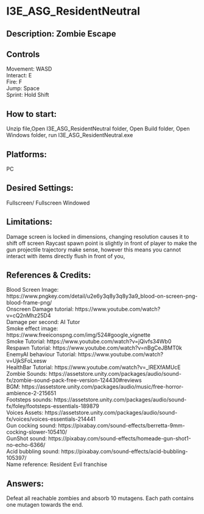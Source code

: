 # I3E_ASG_ResidentNeutral
## Description: Zombie Escape
## Controls
<p>Movement: WASD <br/>
Interact: E <br/>
Fire: F <br/>
Jump: Space <br/>
Sprint: Hold Shift<br/>
</p>

## How to start: 
<p>Unzip file,Open I3E_ASG_ResidentNeutral folder, Open Build folder, Open Windows folder, run I3E_ASG_ResidentNeutral.exe</p>

## Platforms:
<p>PC</p>

## Desired Settings: 
<p>Fullscreen/ Fullscreen Windowed</p>

## Limitations: 
<p>Damage screen is locked in dimensions, changing resolution causes it to shift off screen
Raycast spawn point is slightly in front of player to make the gun projectile trajectory make sense, however this means you cannot interact with items directly flush in front of you,</p>

## References & Credits:
<p>Blood Screen Image: https://www.pngkey.com/detail/u2e6y3q8y3q8y3a9_blood-on-screen-png-blood-frame-png/ <br/>
Onscreen Damage tutorial: https://www.youtube.com/watch?v=cQ2nMhz25D4 <br/>
Damage per second: AI Tutor <br/>
Smoke effect image: https://www.freeiconspng.com/img/524#google_vignette <br/>
Smoke Tutorial: https://www.youtube.com/watch?v=jQivfs34Wb0 <br/>
Respawn Tutorial: https://www.youtube.com/watch?v=nBgCeJBMT0k <br/>
EnemyAI behaviour Tutorial: https://www.youtube.com/watch?v=UjkSFoLxesw <br/>
HealthBar Tutorial: https://www.youtube.com/watch?v=_lREXfAMUcE <br/>
Zombie Sounds: https://assetstore.unity.com/packages/audio/sound-fx/zombie-sound-pack-free-version-124430#reviews <br/>
BGM: https://assetstore.unity.com/packages/audio/music/free-horror-ambience-2-215651 <br/>
Footsteps sounds: https://assetstore.unity.com/packages/audio/sound-fx/foley/footsteps-essentials-189879 <br/>
Voices Assets: https://assetstore.unity.com/packages/audio/sound-fx/voices/voices-essentials-214441 <br/>
Gun cocking sound: https://pixabay.com/sound-effects/berretta-9mm-cocking-slower-105410/ <br/>
GunShot sound: https://pixabay.com/sound-effects/homeade-gun-shot1-no-echo-6366/ <br/>
Acid bubbling sound: https://pixabay.com/sound-effects/acid-bubbling-105397/ <br/>
Name reference: Resident Evil franchise
</p>

## Answers:
<p>Defeat all reachable zombies and absorb 10 mutagens. Each path contains one mutagen towards the end.</p>
